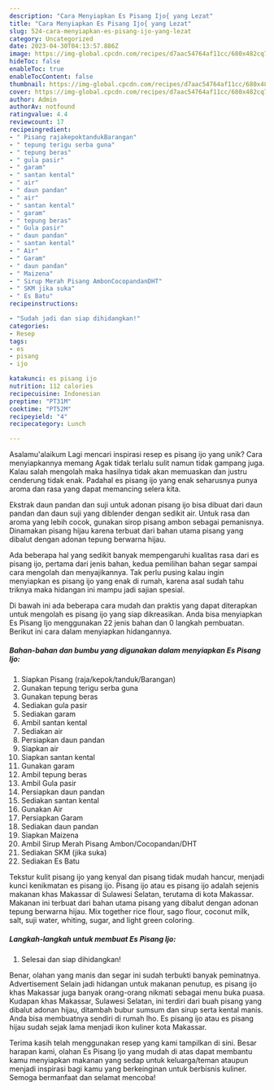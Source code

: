 ```yaml
---
description: "Cara Menyiapkan Es Pisang Ijo{ yang Lezat"
title: "Cara Menyiapkan Es Pisang Ijo{ yang Lezat"
slug: 524-cara-menyiapkan-es-pisang-ijo-yang-lezat
category: Uncategorized
date: 2023-04-30T04:13:57.886Z
image: https://img-global.cpcdn.com/recipes/d7aac54764af11cc/680x482cq70/es-pisang-ijo-foto-resep-utama.jpg
hideToc: false
enableToc: true
enableTocContent: false
thumbnail: https://img-global.cpcdn.com/recipes/d7aac54764af11cc/680x482cq70/es-pisang-ijo-foto-resep-utama.jpg
cover: https://img-global.cpcdn.com/recipes/d7aac54764af11cc/680x482cq70/es-pisang-ijo-foto-resep-utama.jpg
author: Admin
authorAv: notfound
ratingvalue: 4.4
reviewcount: 17
recipeingredient:
- " Pisang rajakepoktandukBarangan"
- " tepung terigu serba guna"
- " tepung beras"
- " gula pasir"
- " garam"
- " santan kental"
- " air"
- " daun pandan"
- " air"
- " santan kental"
- " garam"
- " tepung beras"
- " Gula pasir"
- " daun pandan"
- " santan kental"
- " Air"
- " Garam"
- " daun pandan"
- " Maizena"
- " Sirup Merah Pisang AmbonCocopandanDHT"
- " SKM jika suka"
- " Es Batu"
recipeinstructions:

- "Sudah jadi dan siap dihidangkan!"
categories:
- Resep
tags:
- es
- pisang
- ijo

katakunci: es pisang ijo 
nutrition: 112 calories
recipecuisine: Indonesian
preptime: "PT31M"
cooktime: "PT52M"
recipeyield: "4"
recipecategory: Lunch

---
```



Asalamu'alaikum Lagi mencari inspirasi resep es pisang ijo yang unik? Cara menyiapkannya memang Agak tidak terlalu sulit namun tidak gampang juga. Kalau salah mengolah maka hasilnya tidak akan memuaskan dan justru cenderung tidak enak. Padahal es pisang ijo yang enak seharusnya punya aroma dan rasa yang dapat memancing selera kita.


Ekstrak daun pandan dan suji untuk adonan pisang ijo bisa dibuat dari daun pandan dan daun suji yang diblender dengan sedikit air. Untuk rasa dan aroma yang lebih cocok, gunakan sirop pisang ambon sebagai pemanisnya. Dinamakan pisang hijau karena terbuat dari bahan utama pisang yang dibalut dengan adonan tepung berwarna hijau.

Ada beberapa hal yang sedikit banyak mempengaruhi kualitas rasa dari es pisang ijo, pertama dari jenis bahan, kedua pemilihan bahan segar sampai cara mengolah dan menyajikannya. Tak perlu pusing kalau ingin menyiapkan es pisang ijo yang enak di rumah, karena asal sudah tahu triknya maka hidangan ini mampu jadi sajian spesial.


Di bawah ini ada beberapa cara mudah dan praktis yang dapat diterapkan untuk mengolah es pisang ijo yang siap dikreasikan. Anda bisa menyiapkan Es Pisang Ijo menggunakan 22 jenis bahan dan 0 langkah pembuatan. Berikut ini cara dalam menyiapkan hidangannya.

<!--inarticleads1-->

##### Bahan-bahan dan bumbu yang digunakan dalam menyiapkan Es Pisang Ijo:

1. Siapkan  Pisang (raja/kepok/tanduk/Barangan)
1. Gunakan  tepung terigu serba guna
1. Gunakan  tepung beras
1. Sediakan  gula pasir
1. Sediakan  garam
1. Ambil  santan kental
1. Sediakan  air
1. Persiapkan  daun pandan
1. Siapkan  air
1. Siapkan  santan kental
1. Gunakan  garam
1. Ambil  tepung beras
1. Ambil  Gula pasir
1. Persiapkan  daun pandan
1. Sediakan  santan kental
1. Gunakan  Air
1. Persiapkan  Garam
1. Sediakan  daun pandan
1. Siapkan  Maizena
1. Ambil  Sirup Merah Pisang Ambon/Cocopandan/DHT
1. Sediakan  SKM (jika suka)
1. Sediakan  Es Batu


Tekstur kulit pisang ijo yang kenyal dan pisang tidak mudah hancur, menjadi kunci kenikmatan es pisang ijo. Pisang ijo atau es pisang ijo adalah sejenis makanan khas Makassar di Sulawesi Selatan, terutama di kota Makassar. Makanan ini terbuat dari bahan utama pisang yang dibalut dengan adonan tepung berwarna hijau. Mix together rice flour, sago flour, coconut milk, salt, suji water, whiting, sugar, and light green coloring. 

<!--inarticleads2-->

##### Langkah-langkah untuk membuat Es Pisang Ijo:


1. Selesai dan siap dihidangkan!

Benar, olahan yang manis dan segar ini sudah terbukti banyak peminatnya. Advertisement Selain jadi hidangan untuk makanan penutup, es pisang ijo khas Makassar juga banyak orang-orang nikmati sebagai menu buka puasa. Kudapan khas Makassar, Sulawesi Selatan, ini terdiri dari buah pisang yang dibalut adonan hijau, ditambah bubur sumsum dan sirup serta kental manis. Anda bisa membuatnya sendiri di rumah lho. Es pisang ijo atau es pisang hijau sudah sejak lama menjadi ikon kuliner kota Makassar. 

Terima kasih telah menggunakan resep yang kami tampilkan di sini. Besar harapan kami, olahan Es Pisang Ijo yang mudah di atas dapat membantu kamu menyiapkan makanan yang sedap untuk keluarga/teman ataupun menjadi inspirasi bagi kamu yang berkeinginan untuk berbisnis kuliner. Semoga bermanfaat dan selamat mencoba!
